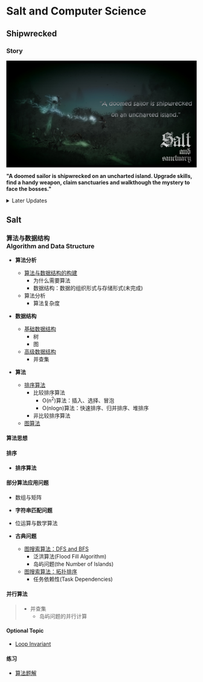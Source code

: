 # Salt and Computer Science

## Shipwrecked

### Story

<img src="https://github.com/TBD2021/Salt-and-Computer-Science/blob/main/Algorithms/img/SaltAndSanctuary1.png" width=600px align=center>

**"A doomed sailor is shipwrecked on an uncharted island. Upgrade skills, find a handy weapon, claim sanctuaries and walkthough the mystery to face the bosses."**

<details>
<summary> Later Updates </summary>

  - 同步目录：图
  - 循环不变式
    
</details>

## Salt

### 算法与数据结构<br>Algorithm and Data Structure

- **算法分析**
  - [算法与数据结构的构建](Algorithms/算法分析/算法与数据结构的构建.md)
    - 为什么需要算法
    - 数据结构：数据的组织形式与存储形式(未完成)
  - 算法分析
    - 算法复杂度

- **数据结构**
  - [基础数据结构](Algorithms/数据结构/基础数据结构.md)
    - 树
    - 图    
  - [高级数据结构](Algorithms/数据结构/高级数据结构.md)
    - 并查集

- **算法**
  - [排序算法](Algorithms/算法/排序算法.md)
    - 比较排序算法
      - O(n<sup>2</sup>)算法：插入、选择、冒泡
      - O(nlogn)算法：快速排序、归并排序、堆排序
    - 非比较排序算法
  - [图算法](Algorithms/算法/图算法.md)

#### 算法思想

#### 排序

- **排序算法**

    
#### 部分算法应用问题

- 数组与矩阵
- **字符串匹配问题**
- 位运算与数学算法

- **古典问题**
  - [图搜索算法：DFS and BFS](Algorithms/InClassicProblems/图搜索算法：DFS&BFS.md)
    - 泛洪算法(Flood Fill Algorithm)
    - 岛屿问题(the Number of Islands)
  - [图搜索算法：拓扑排序](Algorithms/InClassicProblems/图搜索算法：拓扑排序.md)
    - 任务依赖性(Task Dependencies)

#### 并行算法

>  - 并查集
>    - 岛屿问题的并行计算 

#### Optional Topic

- [Loop Invariant](https://www.cs.miami.edu/home/burt/learning/Math120.1/Notes/LoopInvar.html) 

#### 练习

- [算法题解](Algorithms/算法题解.md)


